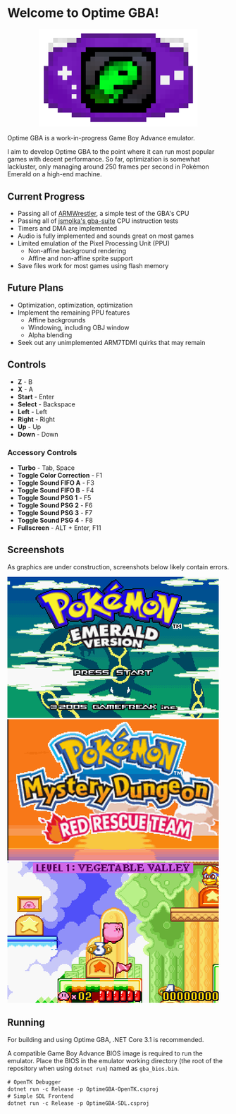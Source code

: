 
# Welcome to Optime GBA!

<div align="center">
<img width="360px" src="img/icon-condensed.png">
</div>

Optime GBA is a work-in-progress Game Boy Advance emulator.  

I aim to develop Optime GBA to the point where it can run most popular games with decent performance.
So far, optimization is somewhat lackluster, only managing around 250 frames
per second in Pokémon Emerald on a high-end machine.

## Current Progress
 - Passing all of [ARMWrestler](https://github.com/destoer/armwrestler-gba-fixed), a simple test of the GBA's CPU
 - Passing all of [jsmolka's gba-suite](https://github.com/jsmolka/gba-suite) CPU instruction tests
 - Timers and DMA are implemented
 - Audio is fully implemented and sounds great on most games
 - Limited emulation of the Pixel Processing Unit (PPU)
    - Non-affine background rendering
    - Affine and non-affine sprite support
 - Save files work for most games using flash memory

## Future Plans
 - Optimization, optimization, optimization
 - Implement the remaining PPU features
    - Affine backgrounds
    - Windowing, including OBJ window
    - Alpha blending
 - Seek out any unimplemented ARM7TDMI quirks that may remain

## Controls
 - **Z** - B
 - **X** - A
 - **Start** - Enter
 - **Select** - Backspace
 - **Left** - Left
 - **Right** - Right
 - **Up** - Up
 - **Down** - Down

### Accessory Controls
 - **Turbo** - Tab, Space
 - **Toggle Color Correction** - F1
 - **Toggle Sound FIFO A** - F3
 - **Toggle Sound FIFO B** - F4
 - **Toggle Sound PSG 1** - F5
 - **Toggle Sound PSG 2** - F6
 - **Toggle Sound PSG 3** - F7
 - **Toggle Sound PSG 4** - F8
 - **Fullscreen** - ALT + Enter, F11


## Screenshots

As graphics are under construction, screenshots below likely contain errors.

![Pokémon Emerald](/img/emerald.png)
![Pokémon Mystery Dungeon: Red Rescue Team](/img/pmd.png)
![Kirby: Nightmare in Dreamland](/img/kirby_nightmare_in_dreamland.png)

## Running

For building and using Optime GBA, .NET Core 3.1 is recommended. 

A compatible Game Boy Advance BIOS image is required to run the emulator. Place the BIOS in the emulator working directory (the root of the repository when using `dotnet run`) named as `gba_bios.bin`. 

```
# OpenTK Debugger
dotnet run -c Release -p OptimeGBA-OpenTK.csproj
# Simple SDL Frontend 
dotnet run -c Release -p OptimeGBA-SDL.csproj
```